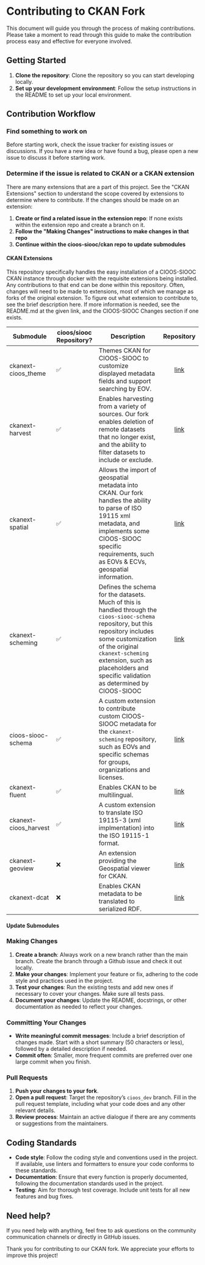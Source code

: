 # Contributing to CKAN Fork

This document will guide you through the process of making contributions. Please take a moment to read through this guide to make the contribution process easy and effective for everyone involved.

## Getting Started

1. **Clone the repository**: Clone the repository so you can start developing locally.
2. **Set up your development environment**: Follow the setup instructions in the README to set up your local environment.

## Contribution Workflow

### Find something to work on

Before starting work, check the issue tracker for existing issues or discussions. If you have a new idea or have found a bug, please open a new issue to discuss it before starting work.

### Determine if the issue is related to CKAN or a CKAN extension

There are many extensions that are a part of this project. See the "CKAN Extensions" section to understand the scope covered by extensions to determine where to contribute. If the changes should be made on an extension:

1. **Create or find a related issue in the extension repo**: If none exists within the extension repo and create a branch on it.
2. **Follow the "Making Changes" instructions to make changes in that repo**
3. **Continue within the cioos-siooc/ckan repo to update submodules**

#### CKAN Extensions

This repository specifically handles the easy installation of a CIOOS-SIOOC CKAN instance through docker with the requisite extensions being installed. Any contributions to that end can be done within this repository. Often, changes will need to be made to extensions, most of which we manage as forks of the original extension. To figure out what extension to contribute to, see the brief description here. If more information is needed, see the README.md at the given link, and the CIOOS-SIOOC Changes section if one exists.

|Submodule|cioos/siooc Repository?|Description|Repository|
|---------|-----------------|-----------|:--------:|
|ckanext-cioos_theme|✅|Themes CKAN for CIOOS-SIOOC to customize displayed metadata fields and support searching by EOV.|[link](https://github.com/cioos-siooc/ckanext-cioos_theme.git)|
|ckanext-harvest|✅|Enables harvesting from a variety of sources. Our fork enables deletion of remote datasets that no longer exist, and the ability to filter datasets to include or exclude.|[link](https://github.com/cioos-siooc/ckanext-harvest.git)|
|ckanext-spatial|✅|Allows the import of geospatial metadata into CKAN. Our fork handles the ability to parse of ISO 19115 xml metadata, and implements some CIOOS-SIOOC specific requirements, such as EOVs & ECVs, geospatial information.|[link](https://github.com/cioos-siooc/ckanext-spatial.git)|
|ckanext-scheming|✅|Defines the schema for the datasets. Much of this is handled through the `cioos-siooc-schema` repository, but this repository includes some customization of the original `ckanext-scheming` extension, such as placeholders and specific validation as determined by CIOOS-SIOOC|[link](https://github.com/cioos-siooc/ckanext-scheming.git)|
|cioos-siooc-schema|✅|A custom extension to contribute custom CIOOS-SIOOC metadata for the `ckanext-scheming` repository, such as EOVs and specific schemas for groups, organizations and licenses.|[link](https://github.com/cioos-siooc/cioos-siooc-schema.git)|
|ckanext-fluent|✅|Enables CKAN to be multilingual.|[link](https://github.com/cioos-siooc/ckanext-fluent.git)|
|ckanext-cioos_harvest|✅|A custom extension to translate ISO 19115-3 (xml implmentation) into the ISO 19115-1 format.|[link](https://github.com/cioos-siooc/ckanext-cioos_harvest.git)|
|ckanext-geoview|❌|An extension providing the Geospatial viewer for CKAN.|[link](https://github.com/ckan/ckanext-geoview.git)|
|ckanext-dcat|❌|Enables CKAN metadata to be translated to serialized RDF.|[link](https://github.com/ckan/ckanext-dcat.git)|

#### Update Submodules

### Making Changes

1. **Create a branch**: Always work on a new branch rather than the main branch. Create the branch through a Github issue and check it out locally.
2. **Make your changes**: Implement your feature or fix, adhering to the code style and practices used in the project.
3. **Test your changes**: Run the existing tests and add new ones if necessary to cover your changes. Make sure all tests pass.
4. **Document your changes**: Update the README, docstrings, or other documentation as needed to reflect your changes.

### Committing Your Changes

- **Write meaningful commit messages**: Include a brief description of changes made. Start with a short summary (50 characters or less), followed by a detailed description if needed.
- **Commit often**: Smaller, more frequent commits are preferred over one large commit when you finish.

### Pull Requests

1. **Push your changes to your fork**.
2. **Open a pull request**: Target the repository’s `cioos_dev` branch. Fill in the pull request template, including what your code does and any other relevant details.
3. **Review process**: Maintain an active dialogue if there are any comments or suggestions from the maintainers.

## Coding Standards

- **Code style**: Follow the coding style and conventions used in the project. If available, use linters and formatters to ensure your code conforms to these standards.
- **Documentation**: Ensure that every function is properly documented, following the documentation standards used in the project.
- **Testing**: Aim for thorough test coverage. Include unit tests for all new features and bug fixes.

## Need help?

If you need help with anything, feel free to ask questions on the community communication channels or directly in GitHub issues.

Thank you for contributing to our CKAN fork. We appreciate your efforts to improve this project!
